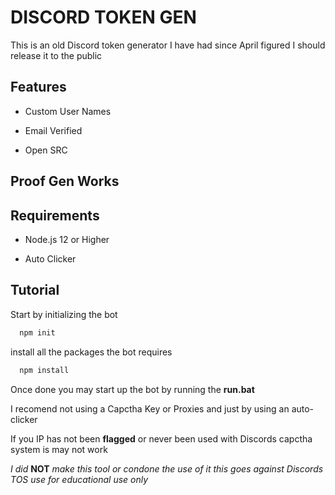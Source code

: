 
# DISCORD TOKEN GEN

This is an old Discord token generator I have had since April figured I should release it to the public



## Features

 - Custom User Names

 - Email Verified 

 - Open SRC


## Proof Gen Works




## Requirements 

* Node.js 12 or Higher 

* Auto Clicker

## Tutorial

Start by initializing the bot

```bash
  npm init
```

install all the packages the bot requires

```bash
  npm install
```

Once done you may start up the bot by running the **run.bat**

I recomend not using a Capctha Key or Proxies and just by using an auto-clicker

If you IP has not been **flagged** or never been used with Discords capctha system is may not work


*I did* **NOT** *make this tool or condone the use of it this goes against Discords TOS use for educational use only*
